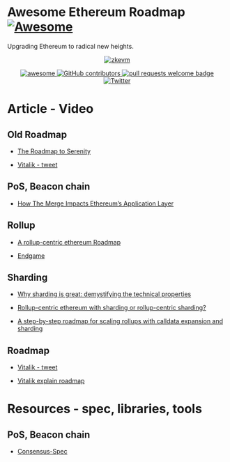 # Awesome Ethereum Roadmap [![Awesome](https://cdn.rawgit.com/sindresorhus/awesome/d7305f38d29fed78fa85652e3a63e154dd8e8829/media/badge.svg)](https://github.com/sindresorhus/awesome)

Upgrading Ethereum to radical new heights.

<div align="center">
  <a href="https://www.simonstalenhag.se/">
    <img alt="zkevm" src="https://pbs.twimg.com/media/FXXLShkXkAIp5Fj?format=jpg&name=large" >
  </a>
  <p align="center">
    <a href="https://github.com/sindresorhus/awesome">
      <img alt="awesome" src="https://cdn.rawgit.com/sindresorhus/awesome/d7305f38d29fed78fa85652e3a63e154dd8e8829/media/badge.svg">
    </a>
    <a href="https://github.com/LuozhuZhang/awesome-ethereum-roadmap/graphs/contributors">
      <img alt="GitHub contributors" src="https://img.shields.io/github/contributors/LuozhuZhang/awesome-ethereum-roadmap">
    </a>
    <a href="http://makeapullrequest.com">
      <img alt="pull requests welcome badge" src="https://img.shields.io/badge/PRs-welcome-brightgreen.svg?style=flat">
    </a>
    <a href="https://twitter.com/LuozhuZhang">
      <img alt="Twitter" src="https://img.shields.io/twitter/url/https/twitter.com/LuozhuZhang.svg?style=social&label=Follow%20%40LuozhuZhang">
    </a>
  </p>
</div>

# Article - Video

## Old Roadmap

* [The Roadmap to Serenity](https://consensys.net/blog/blockchain-explained/the-roadmap-to-serenity-2/)

* [Vitalik - tweet](https://twitter.com/VitalikButerin/status/1240365047421054976?s=20&t=RkKy9MeYhRz9QFXAj27amQ)

## PoS, Beacon chain

* [How The Merge Impacts Ethereum’s Application Layer](https://blog.ethereum.org/2021/11/29/how-the-merge-impacts-app-layer/)

## Rollup

* [A rollup-centric ethereum Roadmap](https://ethereum-magicians.org/t/a-rollup-centric-ethereum-roadmap/4698)

* [Endgame](https://vitalik.ca/general/2021/12/06/endgame.html)

## Sharding

* [Why sharding is great: demystifying the technical properties](https://vitalik.ca/general/2021/04/07/sharding.html)

* [Rollup-centric ethereum with sharding or rollup-centric sharding?](https://ethereum-magicians.org/t/rollup-centric-ethereum-with-sharding-or-rollup-centric-sharding/7159)

* [A step-by-step roadmap for scaling rollups with calldata expansion and sharding](https://notes.ethereum.org/@vbuterin/data_sharding_roadmap)

## Roadmap

* [Vitalik - tweet](https://twitter.com/VitalikButerin/status/1466411377107558402?s=20&t=RFnNCd5_M7ckxyfntI-Vqw)

* [Vitalik explain roadmap](https://www.youtube.com/watch?v=b1m_PTVxD-s)

# Resources - spec, libraries, tools

## PoS, Beacon chain

* [Consensus-Spec](https://github.com/ethereum/consensus-specs)
